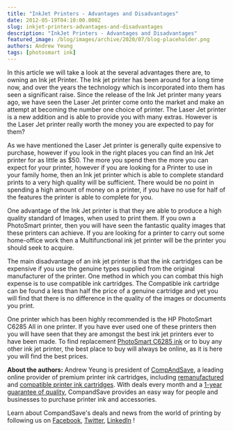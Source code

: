 ```yaml
---
title: "InkJet Printers - Advantages and Disadvantages"
date: 2012-05-19T04:10:00.000Z
slug: inkjet-printers-advantages-and-disadvantages
description: "InkJet Printers - Advantages and Disadvantages"
featured_image: /blog/images/archive/2020/07/blog-placeholder.png
authors: Andrew Yeung
tags: [photosmart ink]
---
```


In this article we will take a look at the several advantages there are, to owning an Ink jet Printer. The Ink jet printer has been around for a long time now, and over the years the technology which is incorporated into them has seen a significant raise. Since the release of the Ink Jet printer many years ago, we have seen the Laser Jet printer come onto the market and make an attempt at becoming the number one choice of printer. The Laser Jet printer is a new addition and is able to provide you with many extras. However is the Laser Jet printer really worth the money you are expected to pay for them?

As we have mentioned the Laser Jet printer is generally quite expensive to purchase, however if you look in the right places you can find an Ink Jet printer for as little as $50\. The more you spend then the more you can expect for your printer, however if you are looking for a Printer to use in your family home, then an Ink jet printer which is able to complete standard prints to a very high quality will be sufficient. There would be no point in spending a high amount of money on a printer, if you have no use for half of the features the printer is able to complete for you. 

One advantage of the Ink Jet printer is that they are able to produce a high quality standard of Images, when used to print them. If you own a PhotoSmart printer, then you will have seen the fantastic quality images that these printers can achieve. If you are looking for a printer to carry out some home-office work then a Multifunctional ink jet printer will be the printer you should seek to acquire. 

The main disadvantage of an ink jet printer is that the ink cartridges can be expensive if you use the genuine types supplied from the original manufacturer of the printer. One method in which you can combat this high expense is to use compatible ink cartridges. The Compatible ink cartridge can be found a less than half the price of a genuine cartridge and yet you will find that there is no difference in the quality of the images or documents you print. 

One printer which has been highly recommended is the HP PhotoSmart C6285 All in one printer. If you have ever used one of these printers then you will have seen that they are amongst the best ink jet printers ever to have been made. To find replacement [PhotoSmart C6285 ink](https://www.compandsave.com/hp/photosmart/c6285-ink-cartridges) or to buy any other ink jet printer, the best place to buy will always be online, as it is here you will find the best prices.

  
**About the authors:** Andrew Yeung is president of [CompAndSave](https://www.compandsave.com/), a leading online provider of premium printer ink cartridges, including [remanufactured](https://www.compandsave.com/help) and [compatible printer ink cartridges](https://www.compandsave.com/help). With deals every month and a [1-year guarantee of quality](https://www.compandsave.com/help), CompandSave provides an easy way for people and businesses to purchase printer ink and accessories.

Learn about CompandSave's deals and news from the world of printing by following us on [Facebook](https://www.facebook.com/compandsave.ink), [Twitter](https://twitter.com/compandsave), [LinkedIn](https://www.linkedin.com) !